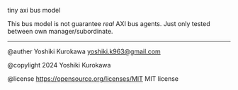 tiny axi bus model

This bus model is not guarantee *real* AXI bus agents. Just only tested between own manager/subordinate.

---------------
@auther Yoshiki Kurokawa yoshiki.k963@gmail.com

@copylight 2024 Yoshiki Kurokawa

@license https://opensource.org/licenses/MIT MIT license
